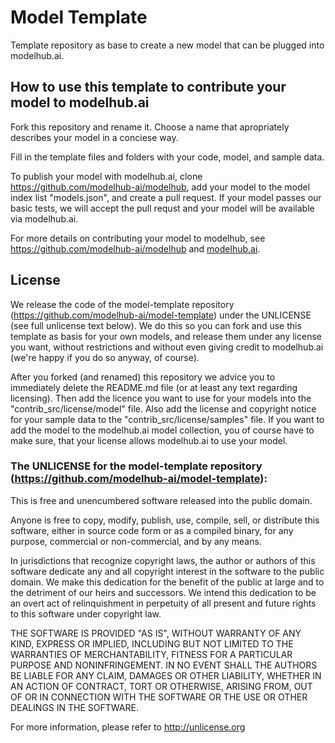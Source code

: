 # Model Template

Template repository as base to create a new model that can be plugged into modelhub.ai.


## How to use this template to contribute your model to modelhub.ai

Fork this repository and rename it. Choose a name that apropriately describes your model in a conciese way.

Fill in the template files and folders with your code, model, and sample data.

To publish your model with modelhub.ai, clone https://github.com/modelhub-ai/modelhub, add your model to the model index list "models.json", and create a pull request. If your model passes our basic tests, we will accept the pull requst and your model will be available via modelhub.ai.

For more details on contributing your model to modelhub, see https://github.com/modelhub-ai/modelhub and [modelhub.ai](http://modelhub.ai/).


## License

We release the code of the model-template repository (https://github.com/modelhub-ai/model-template) under the UNLICENSE (see full unlicense text below). We do this so you can fork and use this template as basis for your own models, and release them under any license you want, without restrictions and without even giving credit to modelhub.ai (we're happy if you do so anyway, of course).

After you forked (and renamed) this repository we advice you to immediately delete the README.md file (or at least any text regarding licensing). Then add the licence you want to use for your models into the "contrib_src/license/model" file. Also add the license and copyright notice for your sample data to the "contrib_src/license/samples" file. If you want to add the model to the modelhub.ai model collection, you of course have to make sure, that your license allows modelhub.ai to use your model.

### The UNLICENSE for the model-template repository (https://github.com/modelhub-ai/model-template):

This is free and unencumbered software released into the public domain.

Anyone is free to copy, modify, publish, use, compile, sell, or
distribute this software, either in source code form or as a compiled
binary, for any purpose, commercial or non-commercial, and by any
means.

In jurisdictions that recognize copyright laws, the author or authors
of this software dedicate any and all copyright interest in the
software to the public domain. We make this dedication for the benefit
of the public at large and to the detriment of our heirs and
successors. We intend this dedication to be an overt act of
relinquishment in perpetuity of all present and future rights to this
software under copyright law.

THE SOFTWARE IS PROVIDED "AS IS", WITHOUT WARRANTY OF ANY KIND,
EXPRESS OR IMPLIED, INCLUDING BUT NOT LIMITED TO THE WARRANTIES OF
MERCHANTABILITY, FITNESS FOR A PARTICULAR PURPOSE AND NONINFRINGEMENT.
IN NO EVENT SHALL THE AUTHORS BE LIABLE FOR ANY CLAIM, DAMAGES OR
OTHER LIABILITY, WHETHER IN AN ACTION OF CONTRACT, TORT OR OTHERWISE,
ARISING FROM, OUT OF OR IN CONNECTION WITH THE SOFTWARE OR THE USE OR
OTHER DEALINGS IN THE SOFTWARE.

For more information, please refer to <http://unlicense.org>

